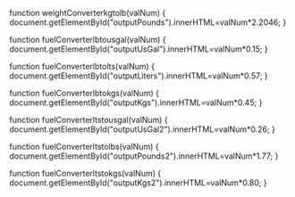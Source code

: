 function weightConverterkgtolb(valNum) 
{
  document.getElementById("outputPounds").innerHTML=valNum*2.2046;
}

function fuelConverterlbtousgal(valNum)
{
  document.getElementById("outputUsGal").innerHTML=valNum*0.15;
}

function fuelConverterlbtolts(valNum)
{
  document.getElementById("outputLiters").innerHTML=valNum*0.57;
}

function fuelConverterlbtokgs(valNum)
{
  document.getElementById("outputKgs").innerHTML=valNum*0.45;
}

function fuelConverterltstousgal(valNum)
{
  document.getElementById("outputUsGal2").innerHTML=valNum*0.26;
}

function fuelConverterltstolbs(valNum)
{
  document.getElementById("outputPounds2").innerHTML=valNum*1.77;
}

function fuelConverterltstokgs(valNum)
{
  document.getElementById("outputKgs2").innerHTML=valNum*0.80;
}
